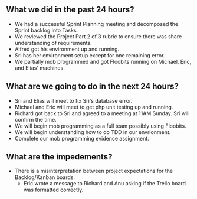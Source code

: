 ## What we did in the past 24 hours?   
- We had a successful Sprint Planning meeting and decomposed the Sprint backlog into Tasks.   
- We reviewed the Project Part 2 of 3 rubric to ensure there was share understanding of requirements.   
- Alfred got his environment up and running.   
- Sri has her environment setup except for one remaining error.  
- We partially mob programmed and got Floobits running on Michael, Eric, and Elias' machines.   

## What are we going to do in the next 24 hours?  
- Sri and Elias will meet to fix Sri's database error.   
- Michael and Eric will meet to get php unit testing up and running.    
- Richard got back to Sri and agreed to a meeting at 11AM Sunday.  Sri will confirm the time.     
- We will begin mob programming as a full team possibly using Floobits.   
- We will begin understanding how to do TDD in our envrionment.   
- Complete our mob programming evidence assignment.   

## What are the impedements?   
- There is a misinterpretation between project expectations for the Backlog/Kanban boards.  
	- Eric wrote a message to Richard and Anu asking if the Trello board was formatted correctly.   
